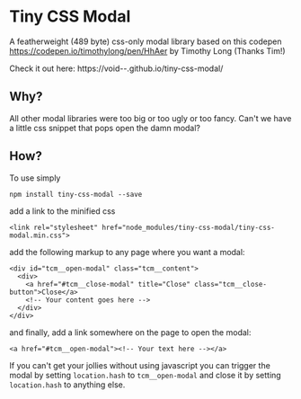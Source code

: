 # Tiny CSS Modal

A featherweight (489 byte) css-only modal library based on this codepen https://codepen.io/timothylong/pen/HhAer by Timothy Long (Thanks Tim!)

Check it out here: https://void--.github.io/tiny-css-modal/

## Why?

All other modal libraries were too big or too ugly or too fancy. Can't we have a little css snippet that pops open the damn modal?

## How?

To use simply

`npm install tiny-css-modal --save`

add a link to the minified css

`<link rel="stylesheet" href="node_modules/tiny-css-modal/tiny-css-modal.min.css">`

add the following markup to any page where you want a modal:

```
<div id="tcm__open-modal" class="tcm__content">
  <div>
    <a href="#tcm__close-modal" title="Close" class="tcm__close-button">Close</a>
    <!-- Your content goes here -->
  </div>
</div>
```

and finally, add a link somewhere on the page to open the modal:

`<a href="#tcm__open-modal"><!-- Your text here --></a>`

If you can't get your jollies without using javascript you can trigger the modal by setting `location.hash` to `tcm__open-modal` and close it by setting `location.hash` to anything else.